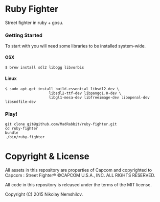 # Ruby Fighter

Street fighter in ruby + gosu.

### Getting Started
To start with you will need some libraries to be installed system-wide.

#### OSX
```
$ brew install sdl2 libogg libvorbis
```
#### Linux
```
$ sudo apt-get install build-essential libsdl2-dev \
                    libsdl2-ttf-dev libpango1.0-dev \
                    libgl1-mesa-dev libfreeimage-dev libopenal-dev libsndfile-dev
```

### Play! 
```
git clone git@github.com/MadRabbit/ruby-fighter.git
cd ruby-fighter
bundle
./bin/ruby-fighter
```

# Copyright & License

All assets in this repository are properties of Capcom and copyrighted
to Capcom : Street Fighter® ©CAPCOM U.S.A., INC. ALL RIGHTS RESERVED.

All code in this repository is released under the terms of the MIT license.

Copyright (C) 2015 Nikolay Nemshilov.
